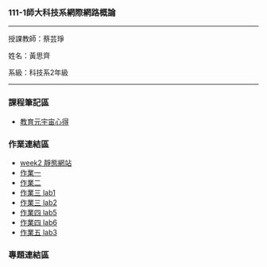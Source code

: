 ### 111-1師大科技系網際網路概論 ###
***
授課教師：蔡芸琤

姓名：黃思齊

系級：科技系2年級
***
### 課程筆記區 ###
* [教育元宇宙心得](https://medium.com/@kobe911029/主題-教育元宇宙-9caf3022e866)

### 作業連結區 ###
* [week2 靜態網站](https://41071134h.github.io/Web/mypage/)
* [作業一](https://youtu.be/RjIs2wUH5HU)
* [作業二](https://youtu.be/80zXG5er8kI)
* [作業三 lab1](https://youtu.be/8N2NJFHDhRc)
* [作業三 lab2](https://youtu.be/YjGvJXk1RrQ)
* [作業四 lab5](https://youtu.be/9s4YbupjdFU)
* [作業四 lab6](https://youtu.be/L0S22BcCn6s)
* [作業五 lab3](https://youtu.be/aN-IOYgnjP0)
### 專題連結區 ###
